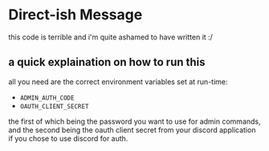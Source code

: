 # Direct-ish Message #
this code is terrible and i'm quite ashamed to have written it :/


a quick explaination on how to run this
---
all you need are the correct environment variables set at run-time:
- `ADMIN_AUTH_CODE`
- `OAUTH_CLIENT_SECRET`

the first of which being the password you want to use for admin commands, and the second being the oauth client secret from your discord application if you chose to use discord for auth.

